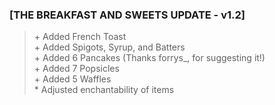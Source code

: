 ### [THE BREAKFAST AND SWEETS UPDATE - v1.2]
> \+ Added French Toast<br>\+ Added Spigots, Syrup, and Batters<br>\+ Added 6 Pancakes  (Thanks forrys\_, for suggesting it!)<br>\+ Added 7 Popsicles<br>\+ Added 5 Waffles<br>\* Adjusted enchantability of items<br>
